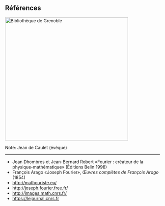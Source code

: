 ## Références

<img src="./images/bibliotheque_Grenoble.JPG" alt="Bibliothèque de Grenoble" height="400px">

Note: 
Jean de Caulet (évêque)

---

* Jean Dhombres et Jean-Bernard Robert &laquo;Fourier : créateur de  la physique-mathématique&raquo; (Éditions Belin 1998)
* François Arago &laquo;Joseph Fourier&raquo;, <i>Œuvres complètes de François Arago</i> (1854)
* http://mathouriste.eu/
* http://joseph.fourier.free.fr/
* http://images.math.cnrs.fr/
* https://lejournal.cnrs.fr